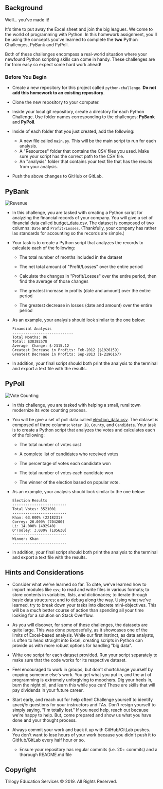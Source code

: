 ## Background

Well... you've made it!

It's time to put away the Excel sheet and join the big leagues. Welcome to the world of programming with Python. In this homework assignment, you'll be using the concepts you've learned to complete the **two** Python Challenges, PyBank and PyPoll.

Both of these challenges encompass a real-world situation where your newfound Python scripting skills can come in handy. These challenges are far from easy so expect some hard work ahead!

### Before You Begin

* Create a new repository for this project called `python-challenge`. **Do not add this homework to an existing repository**.

* Clone the new repository to your computer.

* Inside your local git repository, create a directory for each Python Challenge. Use folder names corresponding to the challenges: **PyBank** and  **PyPoll**.

* Inside of each folder that you just created, add the following:

  * A new file called `main.py`. This will be the main script to run for each analysis.
  * A "Resources" folder that contains the CSV files you used. Make sure your script has the correct path to the CSV file.
  * An "analysis" folder that contains your text file that has the results from your analysis.

* Push the above changes to GitHub or GitLab.

## PyBank

![Revenue](Images/revenue-per-lead.png)

* In this challenge, you are tasked with creating a Python script for analyzing the financial records of your company. You will give a set of financial data called [budget_data.csv](PyBank/Resources/budget_data.csv). The dataset is composed of two columns: `Date` and `Profit/Losses`. (Thankfully, your company has rather lax standards for accounting so the records are simple.)

* Your task is to create a Python script that analyzes the records to calculate each of the following:

  * The total number of months included in the dataset

  * The net total amount of "Profit/Losses" over the entire period

  * Calculate the changes in "Profit/Losses" over the entire period, then find the average of those changes

  * The greatest increase in profits (date and amount) over the entire period

  * The greatest decrease in losses (date and amount) over the entire period

* As an example, your analysis should look similar to the one below:

  ```text
  Financial Analysis
  ----------------------------
  Total Months: 86
  Total: $38382578
  Average  Change: $-2315.12
  Greatest Increase in Profits: Feb-2012 ($1926159)
  Greatest Decrease in Profits: Sep-2013 ($-2196167)
  ```

* In addition, your final script should both print the analysis to the terminal and export a text file with the results.

## PyPoll

![Vote Counting](Images/Vote_counting.png)

* In this challenge, you are tasked with helping a small, rural town modernize its vote counting process.

* You will be give a set of poll data called [election_data.csv](PyPoll/Resources/election_data.csv). The dataset is composed of three columns: `Voter ID`, `County`, and `Candidate`. Your task is to create a Python script that analyzes the votes and calculates each of the following:

  * The total number of votes cast

  * A complete list of candidates who received votes

  * The percentage of votes each candidate won

  * The total number of votes each candidate won

  * The winner of the election based on popular vote.

* As an example, your analysis should look similar to the one below:

  ```text
  Election Results
  -------------------------
  Total Votes: 3521001
  -------------------------
  Khan: 63.000% (2218231)
  Correy: 20.000% (704200)
  Li: 14.000% (492940)
  O'Tooley: 3.000% (105630)
  -------------------------
  Winner: Khan
  -------------------------
  ```

* In addition, your final script should both print the analysis to the terminal and export a text file with the results.

## Hints and Considerations

* Consider what we've learned so far. To date, we've learned how to import modules like `csv`; to read and write files in various formats; to store contents in variables, lists, and dictionaries; to iterate through basic data structures; and to debug along the way. Using what we've learned, try to break down your tasks into discrete mini-objectives. This will be a _much_ better course of action than spending all your time looking for a solution on Stack Overflow.

* As you will discover, for some of these challenges, the datasets are quite large. This was done purposefully, as it showcases one of the limits of Excel-based analysis. While our first instinct, as data analysts, is often to head straight into Excel, creating scripts in Python can provide us with more robust options for handling "big data".

* Write one script for each dataset provided. Run your script separately to make sure that the code works for its respective dataset.

* Feel encouraged to work in groups, but don't shortchange yourself by copying someone else's work. You get what you put in, and the art of programming is extremely unforgiving to moochers. Dig your heels in, burn the night oil, and learn this while you can! These are skills that will pay dividends in your future career.

* Start early, and reach out for help often! Challenge yourself to identify _specific_ questions for your instructors and TAs. Don't resign yourself to simply saying, "I'm totally lost." If you need help, reach out because we're happy to help. But, come prepared and show us what you have done and your thought process.

* Always commit your work and back it up with GitHub/GitLab pushes. You don't want to lose hours of your work because you didn't push it to GitHub/GitLab every half hour or so.

  * Ensure your repository has regular commits (i.e. 20+ commits) and a thorough README.md file



## Copyright

Trilogy Education Services © 2019. All Rights Reserved.
